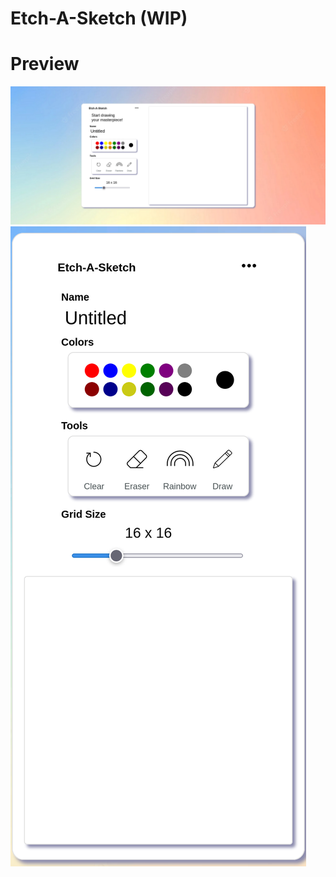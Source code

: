 # Etch-A-Sketch (WIP)

# Preview

![](images/Etch-A-Sketch.png)
![View on mobile.](images/Etch-A-Sketch-Mobile.png)
